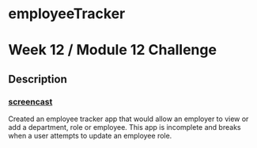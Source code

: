 # employeeTracker

# Week 12 / Module 12 Challenge

## Description 

### [screencast](https://watch.screencastify.com/v/NykrnWDCMT8QjNbhCRSs)

Created an employee tracker app that would allow an employer to view or add a department, role or employee. This app is incomplete and breaks when a user attempts to update an employee role. 
